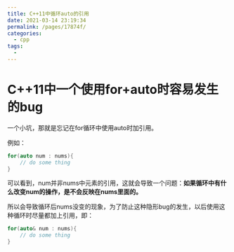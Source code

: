 ```yaml
---
title: C++11中循环auto的引用
date: 2021-03-14 23:19:34
permalink: /pages/17874f/
categories:
  - cpp
tags:
  - 
---
```

# C++11中一个使用for+auto时容易发生的bug

一个小坑，那就是忘记在for循环中使用auto时加引用。

例如：

```cpp
for(auto num : nums){
    // do some thing
}
```

可以看到，num并非nums中元素的引用，这就会导致一个问题：**如果循环中有什么改变num的操作，是不会反映在nums里面的。**

所以会导致循环后nums没变的现象，为了防止这种隐形bug的发生，以后使用这种循环时尽量都加上引用，即：

```cpp
for(auto& num : nums){
    // do some thing
}
```



